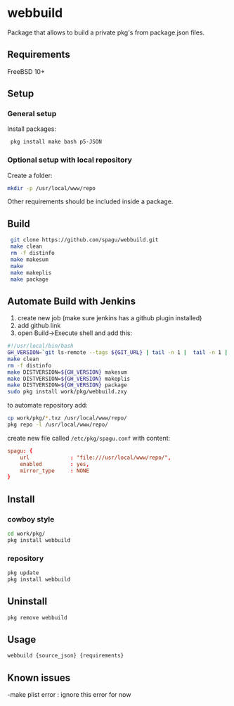 # webbuild

Package that allows to build a private pkg's from package.json files.

## Requirements
 FreeBSD 10+
 
 
## Setup

### General setup
Install packages:
```bash 
 pkg install make bash p5-JSON
 ```
### Optional setup with local repository
Create a folder: 
```bash
mkdir -p /usr/local/www/repo
```


 Other requirements should be included inside a package.

## Build
```bash
 git clone https://github.com/spagu/webbuild.git
 make clean
 rm -f distinfo
 make makesum
 make
 make makeplis
 make package
```


## Automate Build with Jenkins
1. create new job (make sure jenkins has a github plugin installed)
2. add github link
3. open Build->Execute shell and add this:
```bash
#!/usr/local/bin/bash
GH_VERSION=`git ls-remote --tags ${GIT_URL} | tail -n 1 |  tail -n 1 | sed 's/.*refs\/tags\///g'`
make clean
rm -f distinfo
make DISTVERSION=${GH_VERSION} makesum
make DISTVERSION=${GH_VERSION} makeplis
make DISTVERSION=${GH_VERSION} package
sudo pkg install work/pkg/webbuild.zxy
```
to automate repository add:
```bash
cp work/pkg/*.txz /usr/local/www/repo/
pkg repo -l /usr/local/www/repo/
```

create new file called ``/etc/pkg/spagu.conf`` with content:
```conf
spagu: {
    url             : "file:///usr/local/www/repo/",
    enabled         : yes,
    mirror_type     : NONE
}
```


## Install
### cowboy style
```bash
cd work/pkg/
pkg install webbuild
```
### repository
```bash
pkg update
pkg install webbuild
```

## Uninstall
```bash
pkg remove webbuild
```


## Usage
```bash
webbuild {source_json} {requirements}
```

## Known issues
-make plist error : ignore this error for now  